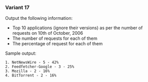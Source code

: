 ### Variant 17
Output the following information:

* Top 10 applications (ignore their versions) as per the number of requests on 10th of October, 2006
* The number of requests for each of them
* The percentage of request for each of them

Sample output:

```
1. NetNewsWire - 5 - 42%
2. Feedfetcher-Google - 3 - 25%
3. Mozilla - 2 - 16%
4. BitTorrent - 2 - 16%                    
```
